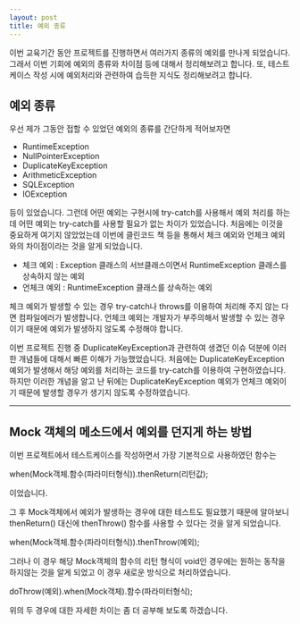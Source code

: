 ```yaml
---
layout: post
title: 예외 종류
---
```


이번 교육기간 동안 프로젝트를 진행하면서 여러가지 종류의 예외를 만나게 되었습니다.
그래서 이번 기회에 예외의 종류와 차이점 등에 대해서 정리해보려고 합니다.
또, 테스트케이스 작성 시에 예외처리와 관련하여 습득한 지식도 정리해보려고 합니다.

예외 종류
---

 우선 제가 그동안 접할 수 있었던 예외의 종류를 간단하게 적어보자면

 - RuntimeException
 - NullPointerException
 - DuplicateKeyException
 - ArithmeticException
 - SQLException
 - IOException
 
 등이 있었습니다.
 그런데 어떤 예외는 구현시에 try-catch를 사용해서 예외 처리를 하는데 어떤 예외는 try-catch를 사용할 필요가 없는 차이가 있었습니다.
 처음에는 이것을 중요하게 여기지 않았었는데 이번에 클린코드 책 등을 통해서 체크 예외와 언체크 예외와의 차이점이라는 것을 알게 되었습니다.
  
 - 체크 예외 : Exception 클래스의 서브클래스이면서 RuntimeException 클래스를 상속하지 않는 예외
 - 언체크 예외 : RuntimeException 클래스를 상속하는 예외
 
 체크 예외가 발생할 수 있는 경우 try-catch나 throws를 이용하여 처리해 주지 않는 다면 컴파일에러가 발생합니다.
 언체크 예외는 개발자가 부주의해서 발생할 수 있는 경우이기 때문에 예외가 발생하지 않도록 수정해야 합니다.
 
 이번 프로젝트 진행 중 DuplicateKeyException과 관련하여 생겼던 이슈 덕분에 이러한 개념들에 대해서 빠른 이해가 가능했었습니다.
 처음에는 DuplicateKeyException 예외가 발생해서 해당 예외를 처리하는 코드를 try-catch를 이용하여 구현하였습니다.
 하지만 이러한 개념을 알고 난 뒤에는 DuplicateKeyException 예외가 언체크 예외이기 때문에 발생할 경우가 생기지 않도록 수정하였습니다. 
 
 ---
  
Mock 객체의 메소드에서 예외를 던지게 하는 방법
---
  
  이번 프로젝트에서 테스트케이스를 작성하면서 가장 기본적으로 사용하였던 함수는 
  
  when(Mock객체.함수(파라미터형식)).thenReturn(리턴값);
  
  이었습니다.
  
  그 후 Mock객체에서 예외가 발생하는 경우에 대한 테스트도 필요했기 때문에 알아보니 thenReturn() 대신에 thenThrow() 함수를 사용할 수 있다는 것을 알게 되었습니다.
  
  when(Mock객체.함수(파라미터형식)).thenThrow(예외);
  
  그러나 이 경우 해당 Mock객체의 함수의 리턴 형식이 void인 경우에는 원하는 동작을 하지않는 것을 알게 되었고 이 경우 새로운 방식으로 처리하였습니다.
  
  doThrow(예외).when(Mock객체).함수(파라미터형식);
  
  위의 두 경우에 대한 자세한 차이는 좀 더 공부해 보도록 하겠습니다.
